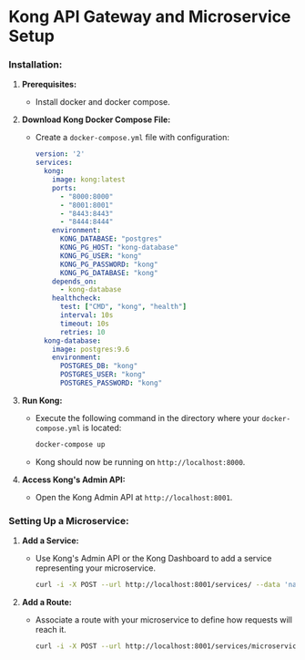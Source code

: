 # Kong API Gateway and Microservice Setup

### Installation:

1. **Prerequisites:**
   - Install docker and docker compose.

2. **Download Kong Docker Compose File:**
   - Create a `docker-compose.yml` file with configuration:

     ```yaml
     version: '2'
     services:
       kong:
         image: kong:latest
         ports:
           - "8000:8000"
           - "8001:8001"
           - "8443:8443"
           - "8444:8444"
         environment:
           KONG_DATABASE: "postgres"
           KONG_PG_HOST: "kong-database"
           KONG_PG_USER: "kong"
           KONG_PG_PASSWORD: "kong"
           KONG_PG_DATABASE: "kong"
         depends_on:
           - kong-database
         healthcheck:
           test: ["CMD", "kong", "health"]
           interval: 10s
           timeout: 10s
           retries: 10
       kong-database:
         image: postgres:9.6
         environment:
           POSTGRES_DB: "kong"
           POSTGRES_USER: "kong"
           POSTGRES_PASSWORD: "kong"
     ```

3. **Run Kong:**
   - Execute the following command in the directory where your `docker-compose.yml` is located:

     ```bash
     docker-compose up
     ```

   - Kong should now be running on `http://localhost:8000`.

4. **Access Kong's Admin API:**
   - Open the Kong Admin API at `http://localhost:8001`.

### Setting Up a Microservice:

1. **Add a Service:**
   - Use Kong's Admin API or the Kong Dashboard to add a service representing your microservice.

     ```bash
     curl -i -X POST --url http://localhost:8001/services/ --data 'name=microservice' --data 'url=http://your-microservice-url'
     ```

2. **Add a Route:**
   - Associate a route with your microservice to define how requests will reach it.

     ```bash
     curl -i -X POST --url http://localhost:8001/services/microservice/routes --data 'paths[]=/microservice'
     ```
